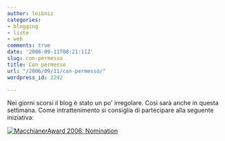 ```yaml
---
author: leibniz
categories:
- blogging
- liste
- web
comments: true
date: '2006-09-11T08:21:11Z'
slug: con-permesso
title: Con permesso
url: "/2006/09/11/con-permesso/"
wordpress_id: 2292

---
```

Nei giorni scorsi il blog è stato un po' irregolare. Così sarà anche in questa settimana. Come intrattenimento si consiglia di partecipare alla seguente iniziativa:  


[![MacchianerAward 2006: Nomination](http://www.blognation.it/images/icons/ico-mawardnominee2006.gif)](http://www.macchianera.net/2006/09/11/macchianera_blog_awards_2006_l.html)
